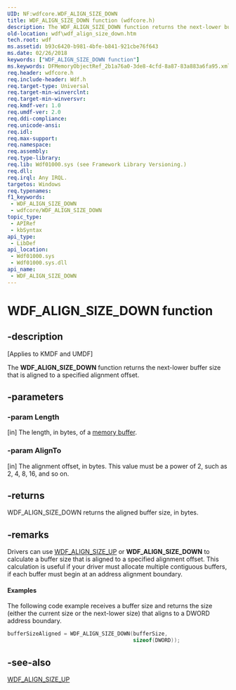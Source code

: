 ```yaml
---
UID: NF:wdfcore.WDF_ALIGN_SIZE_DOWN
title: WDF_ALIGN_SIZE_DOWN function (wdfcore.h)
description: The WDF_ALIGN_SIZE_DOWN function returns the next-lower buffer size that is aligned to a specified alignment offset.
old-location: wdf\wdf_align_size_down.htm
tech.root: wdf
ms.assetid: b93c6420-b981-4bfe-b841-921cbe76f643
ms.date: 02/26/2018
keywords: ["WDF_ALIGN_SIZE_DOWN function"]
ms.keywords: DFMemoryObjectRef_2b1a76a0-3de8-4cfd-8a87-83a883a6fa95.xml, WDF_ALIGN_SIZE_DOWN, WDF_ALIGN_SIZE_DOWN function, kmdf.wdf_align_size_down, wdf.wdf_align_size_down, wdfcore/WDF_ALIGN_SIZE_DOWN
req.header: wdfcore.h
req.include-header: Wdf.h
req.target-type: Universal
req.target-min-winverclnt: 
req.target-min-winversvr: 
req.kmdf-ver: 1.0
req.umdf-ver: 2.0
req.ddi-compliance: 
req.unicode-ansi: 
req.idl: 
req.max-support: 
req.namespace: 
req.assembly: 
req.type-library: 
req.lib: Wdf01000.sys (see Framework Library Versioning.)
req.dll: 
req.irql: Any IRQL.
targetos: Windows
req.typenames: 
f1_keywords:
 - WDF_ALIGN_SIZE_DOWN
 - wdfcore/WDF_ALIGN_SIZE_DOWN
topic_type:
 - APIRef
 - kbSyntax
api_type:
 - LibDef
api_location:
 - Wdf01000.sys
 - Wdf01000.sys.dll
api_name:
 - WDF_ALIGN_SIZE_DOWN
---
```


# WDF_ALIGN_SIZE_DOWN function


## -description

<p class="CCE_Message">[Applies to KMDF and UMDF]</p>

The <b>WDF_ALIGN_SIZE_DOWN</b> function returns the next-lower buffer size that is aligned to a specified alignment offset.

## -parameters

### -param Length 

[in]
The length, in bytes, of a <a href="https://docs.microsoft.com/windows-hardware/drivers/wdf/using-memory-buffers">memory buffer</a>.

### -param AlignTo 

[in]
The alignment offset, in bytes. This value must be a power of 2, such as 2, 4, 8, 16, and so on.

## -returns

WDF_ALIGN_SIZE_DOWN returns the aligned buffer size, in bytes.

## -remarks

Drivers can use <a href="https://docs.microsoft.com/windows-hardware/drivers/ddi/wdfcore/nf-wdfcore-wdf_align_size_up">WDF_ALIGN_SIZE_UP</a> or <b>WDF_ALIGN_SIZE_DOWN</b> to calculate a buffer size that is aligned to a specified alignment offset. This calculation is useful if your driver must allocate multiple contiguous buffers, if each buffer must begin at an address alignment boundary.


#### Examples

The following code example receives a buffer size and returns the size (either the current size or the next-lower size) that aligns to a DWORD address boundary.

```cpp
bufferSizeAligned = WDF_ALIGN_SIZE_DOWN(bufferSize,
                                        sizeof(DWORD));
```

## -see-also

<a href="https://docs.microsoft.com/windows-hardware/drivers/ddi/wdfcore/nf-wdfcore-wdf_align_size_up">WDF_ALIGN_SIZE_UP</a>

